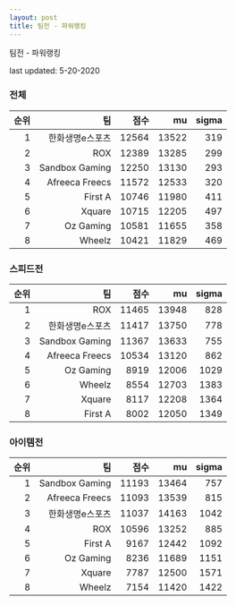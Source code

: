 ```yaml
---
layout: post
title: 팀전 - 파워랭킹
---
```


팀전 - 파워랭킹

last updated: 5-20-2020


### 전체

| 순위 | 팀 | 점수 | mu | sigma |
|---:|---:|---:|---:|---:|
| 1 | 한화생명e스포츠 | 12564 | 13522 | 319 |
| 2 | ROX | 12389 | 13285 | 299 |
| 3 | Sandbox Gaming | 12250 | 13130 | 293 |
| 4 | Afreeca Freecs | 11572 | 12533 | 320 |
| 5 | First A | 10746 | 11980 | 411 |
| 6 | Xquare | 10715 | 12205 | 497 |
| 7 | Oz Gaming | 10581 | 11655 | 358 |
| 8 | Wheelz | 10421 | 11829 | 469 |

### 스피드전

| 순위 | 팀 | 점수 | mu | sigma |
|---:|---:|---:|---:|---:|
| 1 | ROX | 11465 | 13948 | 828 |
| 2 | 한화생명e스포츠 | 11417 | 13750 | 778 |
| 3 | Sandbox Gaming | 11367 | 13633 | 755 |
| 4 | Afreeca Freecs | 10534 | 13120 | 862 |
| 5 | Oz Gaming | 8919 | 12006 | 1029 |
| 6 | Wheelz | 8554 | 12703 | 1383 |
| 7 | Xquare | 8117 | 12208 | 1364 |
| 8 | First A | 8002 | 12050 | 1349 |

### 아이템전

| 순위 | 팀 | 점수 | mu | sigma |
|---:|---:|---:|---:|---:|
| 1 | Sandbox Gaming | 11193 | 13464 | 757 |
| 2 | Afreeca Freecs | 11093 | 13539 | 815 |
| 3 | 한화생명e스포츠 | 11037 | 14163 | 1042 |
| 4 | ROX | 10596 | 13252 | 885 |
| 5 | First A | 9167 | 12442 | 1092 |
| 6 | Oz Gaming | 8236 | 11689 | 1151 |
| 7 | Xquare | 7787 | 12500 | 1571 |
| 8 | Wheelz | 7154 | 11420 | 1422 |
